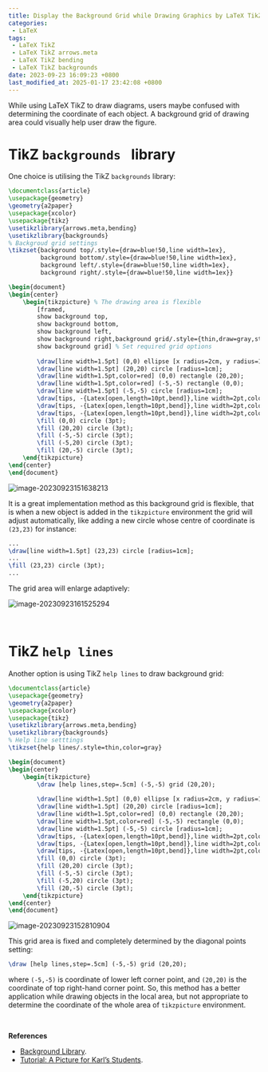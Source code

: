 ```yaml
---
title: Display the Background Grid while Drawing Graphics by LaTeX TikZ
categories: 
 - LaTeX
tags:
 - LaTeX TikZ
 - LaTeX TikZ arrows.meta
 - LaTeX TikZ bending
 - LaTeX TikZ backgrounds
date: 2023-09-23 16:09:23 +0800
last_modified_at: 2025-01-17 23:42:08 +0800
---
```


While using LaTeX TikZ to draw diagrams, users maybe confused with determining the coordinate of each object. A background grid of drawing area could visually help user draw the figure.

# TikZ `backgrounds ` library

One choice is utilising the TikZ `backgrounds` library:

```latex
\documentclass{article}
\usepackage{geometry} 
\geometry{a2paper}
\usepackage{xcolor}
\usepackage{tikz}
\usetikzlibrary{arrows.meta,bending}
\usetikzlibrary{backgrounds}
% Backgroud grid settings
\tikzset{background top/.style={draw=blue!50,line width=1ex},
         background bottom/.style={draw=blue!50,line width=1ex},
         background left/.style={draw=blue!50,line width=1ex},
         background right/.style={draw=blue!50,line width=1ex}} 

\begin{document}
\begin{center}
	\begin{tikzpicture} % The drawing area is flexible
		[framed,
		show background top,
		show background bottom,
		show background left,
		show background right,background grid/.style={thin,draw=gray,step=0.5cm},
		show background grid] % Set required grid options
		
		\draw[line width=1.5pt] (0,0) ellipse [x radius=2cm, y radius=1.5cm];
		\draw[line width=1.5pt] (20,20) circle [radius=1cm];
		\draw[line width=1.5pt,color=red] (0,0) rectangle (20,20);
		\draw[line width=1.5pt,color=red] (-5,-5) rectangle (0,0);
		\draw[line width=1.5pt] (-5,-5) circle [radius=1cm];
		\draw[tips, -{Latex[open,length=10pt,bend]},line width=2pt,color=blue] (0,0) to [bend left] (-5,20);
		\draw[tips, -{Latex[open,length=10pt,bend]},line width=2pt,color=green] (0,0) to [bend left] (20,-5);
		\draw[tips, -{Latex[open,length=10pt,bend]},line width=2pt,color=blue] (0,0) to [bend left] (-5,20);
		\fill (0,0) circle (3pt); 
		\fill (20,20) circle (3pt); 
		\fill (-5,-5) circle (3pt);
		\fill (-5,20) circle (3pt);
		\fill (20,-5) circle (3pt); 
	\end{tikzpicture}
\end{center}
\end{document}
```

![image-20230923151638213](https://raw.githubusercontent.com/Ma1017/blog-images/main/imgs/image-20230923151638213.png)

It is a great implementation method as this background grid is flexible, that is when a new object is added in the `tikzpicture` environment the grid will adjust automatically, like adding a new circle whose centre of coordinate is `(23,23)` for instance:

```latex
...
\draw[line width=1.5pt] (23,23) circle [radius=1cm];
...
\fill (23,23) circle (3pt);
...
```

The grid area will enlarge adaptively:

![image-20230923161525294](https://raw.githubusercontent.com/Ma1017/blog-images/main/imgs/image-20230923161525294.png)

<br>

# TikZ `help lines` 

Another option is using TikZ `help lines` to draw background grid:

```latex
\documentclass{article}
\usepackage{geometry} 
\geometry{a2paper}
\usepackage{xcolor}
\usepackage{tikz}
\usetikzlibrary{arrows.meta,bending}
\usetikzlibrary{backgrounds}
% Help line setttings
\tikzset{help lines/.style=thin,color=gray}

\begin{document}
\begin{center}
	\begin{tikzpicture}
		\draw [help lines,step=.5cm] (-5,-5) grid (20,20);
		
		\draw[line width=1.5pt] (0,0) ellipse [x radius=2cm, y radius=1.5cm];
		\draw[line width=1.5pt] (20,20) circle [radius=1cm];
		\draw[line width=1.5pt,color=red] (0,0) rectangle (20,20);
		\draw[line width=1.5pt,color=red] (-5,-5) rectangle (0,0);
		\draw[line width=1.5pt] (-5,-5) circle [radius=1cm];
		\draw[tips, -{Latex[open,length=10pt,bend]},line width=2pt,color=blue] (0,0) to [bend left] (-5,20);
		\draw[tips, -{Latex[open,length=10pt,bend]},line width=2pt,color=green] (0,0) to [bend left] (20,-5);
		\draw[tips, -{Latex[open,length=10pt,bend]},line width=2pt,color=blue] (0,0) to [bend left] (-5,20);
		\fill (0,0) circle (3pt); 
		\fill (20,20) circle (3pt); 
		\fill (-5,-5) circle (3pt);
		\fill (-5,20) circle (3pt);
		\fill (20,-5) circle (3pt); 
	\end{tikzpicture}
\end{center}
\end{document}
```

![image-20230923152810904](https://raw.githubusercontent.com/Ma1017/blog-images/main/imgs/image-20230923152810904.png)

This grid area is fixed and completely determined by the diagonal points setting:

```latex
\draw [help lines,step=.5cm] (-5,-5) grid (20,20);
```

where `(-5,-5)` is coordinate of lower left corner point, and `(20,20)` is the coordinate of top right-hand corner point. So, this method has a better application while drawing objects in the local area, but not appropriate to determine the coordinate of the whole area of `tikzpicture` environment. 

<br>

**References**

- [Background Library](https://tikz.dev/library-backgrounds).
- [Tutorial: A Picture for Karl’s Students](https://tikz.dev/tutorial#autosec-69).